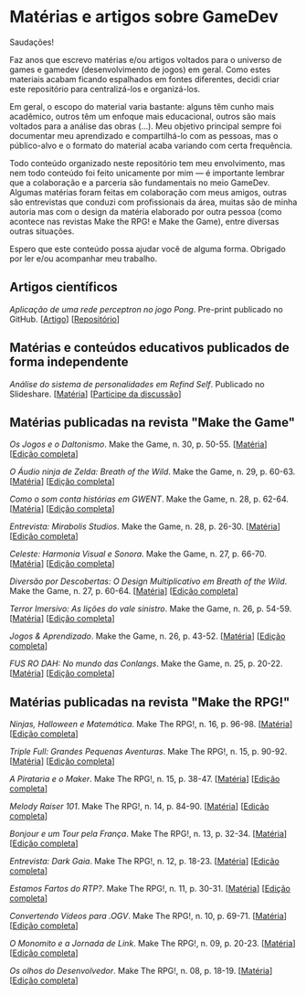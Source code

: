 # Matérias e artigos sobre GameDev
Saudações! 

Faz anos que escrevo matérias e/ou artigos voltados para o universo de games e gamedev (desenvolvimento de jogos) em geral. 
Como estes materiais acabam ficando espalhados em fontes diferentes, decidi criar este repositório para centralizá-los e organizá-los. 

Em geral, o escopo do material varia bastante: alguns têm cunho mais acadêmico, outros têm um enfoque mais educacional, outros são mais voltados para a análise das obras (...). Meu objetivo principal sempre foi documentar meu aprendizado e compartilhá-lo com as pessoas, mas o público-alvo e o formato do material acaba variando com certa frequência.

Todo conteúdo organizado neste repositório tem meu envolvimento, mas nem todo conteúdo foi feito unicamente por mim — é importante lembrar que a colaboração e a parceria são fundamentais no meio GameDev. Algumas matérias foram feitas em colaboração com meus amigos, outras são entrevistas que conduzi com profissionais da área, muitas são de minha autoria mas com o design da matéria elaborado por outra pessoa (como acontece nas revistas Make the RPG! e Make the Game), entre diversas outras situações. 

Espero que este conteúdo possa ajudar você de alguma forma. Obrigado por ler e/ou acompanhar meu trabalho.

## Artigos científicos
*Aplicação de uma rede perceptron no jogo Pong*. Pre-print publicado no GitHub. [[Artigo](https://github.com/varalta/perceptron-pong/blob/main/artigo.pdf)] [[Repositório](https://github.com/varalta/perceptron-pong/)]


## Matérias e conteúdos educativos publicados de forma independente
*Análise do sistema de personalidades em Refind Self*. Publicado no Slideshare. [[Matéria](https://pt.slideshare.net/slideshow/analise-do-sistema-de-personalidades-em-refind-self/271304421)] [[Participe da discussão](https://condadobraveheart.com/threads/analise-do-sistema-de-personalidades-em-refind-self.8229/)]


## Matérias publicadas na revista "Make the Game"
*Os Jogos e o Daltonismo*. Make the Game, n. 30, p. 50-55. [[Matéria](https://archive.org/details/os-jogos-e-o-daltonismo)] [[Edição completa](https://condadobraveheart.com/Portal/Make_The_Game/MakeTheGame%2330.pdf)]

*O Áudio ninja de Zelda: Breath of the Wild*. Make the Game, n. 29, p. 60-63. [[Matéria](https://archive.org/details/o-audio-ninja-de-zelda-botw)] [[Edição completa](https://www.condadobraveheart.com/Portal/Make_The_Game/MakeTheGame%2329.pdf)]

*Como o som conta histórias em GWENT*. Make the Game, n. 28, p. 62-64. [[Matéria](https://archive.org/details/ed-28-02)] [[Edição completa](https://condadobraveheart.com/Portal/Make_The_Game/MakeTheGame%2328.pdf)]

*Entrevista: Mirabolis Studios*. Make the Game, n. 28, p. 26-30. [[Matéria](https://archive.org/details/ed-28-01)] [[Edição completa](https://condadobraveheart.com/Portal/Make_The_Game/MakeTheGame%2328.pdf)]

*Celeste: Harmonia Visual e Sonora*. Make the Game, n. 27, p. 66-70. [[Matéria](https://archive.org/details/ed-28-02_202409)] [[Edição completa](https://condadobraveheart.com/Portal/Make_The_Game/MakeTheGame%2327.pdf)]

*Diversão por Descobertas: O Design Multiplicativo em Breath of the Wild*. Make the Game, n. 27, p. 60-64. [[Matéria](https://archive.org/details/ed-27-01)] [[Edição completa](https://condadobraveheart.com/Portal/Make_The_Game/MakeTheGame%2327.pdf)]

*Terror Imersivo: As lições do vale sinistro*. Make the Game, n. 26, p. 54-59. [[Matéria](https://archive.org/details/ed-26-02)] [[Edição completa](https://condadobraveheart.com/Portal/Make_The_Game/MakeTheGame%2326.pdf)]

*Jogos & Aprendizado*. Make the Game, n. 26, p. 43-52. [[Matéria](https://archive.org/details/ed-26-01)] [[Edição completa](https://condadobraveheart.com/Portal/Make_The_Game/MakeTheGame%2326.pdf)]

*FUS RO DAH: No mundo das Conlangs*. Make the Game, n. 25, p. 20-22. [[Matéria](https://archive.org/details/ed-25)] [[Edição completa](https://condadobraveheart.com/Portal/Make_The_Game/MakeTheGame%2325.pdf)]


## Matérias publicadas na revista "Make the RPG!"
*Ninjas, Halloween e Matemática*. Make The RPG!, n. 16, p. 96-98. [[Matéria](https://archive.org/details/ed-16_202409)] [[Edição completa](https://condadobraveheart.com/Portal/Make_The_RPG/MRPG-ED16.pdf)]

*Triple Full: Grandes Pequenas Aventuras*. Make The RPG!, n. 15, p. 90-92. [[Matéria](https://archive.org/details/ed-15-02)] [[Edição completa](https://condadobraveheart.com/Portal/Make_The_RPG/MRPG-ED15.pdf)]

*A Pirataria e o Maker*. Make The RPG!, n. 15, p. 38-47. [[Matéria](https://archive.org/details/ed-15-01)] [[Edição completa](https://condadobraveheart.com/Portal/Make_The_RPG/MRPG-ED15.pdf)]

*Melody Raiser 101*. Make The RPG!, n. 14, p. 84-90. [[Matéria](https://archive.org/details/ed-14)] [[Edição completa](https://condadobraveheart.com/Portal/Make_The_RPG/MRPG-ED14.pdf)]

*Bonjour e um Tour pela França*. Make The RPG!, n. 13, p. 32-34. [[Matéria](https://archive.org/details/ed-13)] [[Edição completa](https://condadobraveheart.com/Portal/Make_The_RPG/MRPG-ED13.pdf)]

*Entrevista: Dark Gaia*. Make The RPG!, n. 12, p. 18-23. [[Matéria](https://archive.org/details/ed-12)] [[Edição completa](https://condadobraveheart.com/Portal/Make_The_RPG/MRPG-ED12.pdf)]

*Estamos Fartos do RTP?*. Make The RPG!, n. 11, p. 30-31. [[Matéria](https://archive.org/details/ed-11)] [[Edição completa](https://condadobraveheart.com/Portal/Make_The_RPG/MRPG-ED11.pdf)]

*Convertendo Vídeos para .OGV*. Make The RPG!, n. 10, p. 69-71. [[Matéria](https://archive.org/details/ed-10)] [[Edição completa](https://condadobraveheart.com/Portal/Make_The_RPG/MRPG-ED10.pdf)]

*O Monomito e a Jornada de Link*. Make The RPG!, n. 09, p. 20-23. [[Matéria](https://archive.org/details/ed-09)] [[Edição completa](https://condadobraveheart.com/Portal/Make_The_RPG/MRPG-ED09.pdf)]

*Os olhos do Desenvolvedor*. Make The RPG!, n. 08, p. 18-19. [[Matéria](https://archive.org/details/ed-08_202409)] [[Edição completa](https://condadobraveheart.com/Portal/Make_The_RPG/MRPG-ED08.pdf)]
